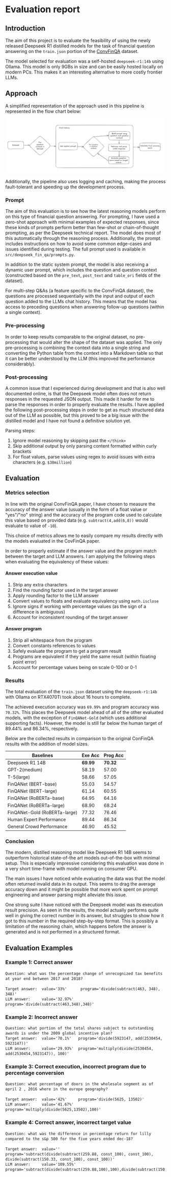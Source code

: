 # Evaluation report

## Introduction

The aim of this project is to evaluate the feasibility of using the newly released Deepseek R1 distilled models for the task of financial question answering on the `train.json` portion of the [ConvFinQA](https://github.com/czyssrs/ConvFinQA) dataset.


The model selected for evaluation was a self-hosted `deepseek-r1:14b` using Ollama. This model is only 9GBs in size and can be easily hosted locally on modern PCs. This makes it an interesting alternative to more costly frontier LLMs.

## Approach

A simplified representation of the approach used in this pipeline is represented in the flow chart below:

![Pipeline flow chart](images/flow_chart.png)

Additionally, the pipeline also uses logging and caching, making the process fault-tolerant and speeding up the development process.

### Prompt

The aim of this evaluation is to see how the latest reasoning models perform on this type of financial question answering. For prompting, I have used a zero-shot approach with minimal examples of expected responses, since these kinds of prompts perform better than few-shot or chain-of-thought prompting, as per the Deepseek technical report. The model does most of this automatically through the reasoning process. Additionally, the prompt includes instructions on how to avoid some common edge-cases and issues identified during testing. The full prompt used is available in `src/deepseek_fin_qa/prompts.py`.

In addition to the static system prompt, the model is also receiving a dynamic user prompt, which includes the question and question context (constructed based on the `pre_text`, `post_text` and `table_ori` fields of the dataset).

For multi-step Q&As (a feature specific to the ConvFinQA dataset), the questions are processed sequentially with the input and output of each question added to the LLMs chat history. This means that the model has access to preceding questions when answering follow-up questions (within a single context).

### Pre-processing

In order to keep results comparable to the original dataset, no pre-processing that would alter the shape of the dataset was applied. The only pre-processing is combining the context data into a single string and converting the Python table from the context into a Markdown table so that it can be better understood by the LLM (this improved the performance considerably).

### Post-processing

A common issue that I experienced during development and that is also well documented online, is that the Deepseek model often does not return responses in the requested JSON output. This made it harder for me to parse the responses in order to properly evaluate the results. I have applied the following post-processing steps in order to get as much structured data out of the LLM as possible, but this proved to be a big issue with the distilled model and I have not found a definitive solution yet.

Parsing steps:
1. Ignore model reasoning by skipping past the `</think>`
2. Skip additional output by only parsing content formatted within curly brackets
3. For float values, parse values using regex to avoid issues with extra characters (e.g. `$30million`)

## Evaluation

### Metrics selection

In line with the original ConvFinQA paper, I have chosen to measure the accuracy of the answer value (usually in the form of a float value or "yes"/"no" string) and the accuracy of the program code used to calculate this value based on provided data (e.g. `subtract(4,add(6,8))` would evaluate to value of `-10`).

This choice of metrics allows me to easily compare my results directly with the models evaluated in the CovFinQA paper.

In order to properly estimate if the answer value and the program match between the target and LLM answers. I am applying the following steps when evaluating the equivalency of these values:

#### Answer execution value
1. Strip any extra characters
2. Find the rounding factor used in the target answer
3. Apply rounding factor to the LLM answer
4. Convert values to floats and evaluate equivalency using `math.isclose`
5. Ignore signs if working with percentage values (as the sign of a difference is ambiguous)
6. Account for inconsistent rounding of the target answer

#### Answer program
1. Strip all whitespace from the program
2. Convert constants references to values
3. Safely evaluate the program to get a program result
4. Programs are equivalent if they yield the same result (within floating point error)
5. Account for percentage values being on scale 0-100 or 0-1

### Results

The total evaluation of the `train.json` dataset using the `deepseek-r1:14b` with Ollama on RTX4070Ti took about 16 hours to complete.

The achieved execution accuracy was `69.99%` and program accuracy was `70.32%`. This places the Deepseek model ahead of all of the other evaluated models, with the exception of `FinQANet-Gold` (which uses additional supporting facts). However, the model is still far below the human target of 89.44% and 86.34%, respectively.

Below are the collected results in comparison to the original ConFinQA results with the addition of model sizes.

| Baselines                     | Exe Acc | Prog Acc |
|-------------------------------|---------|----------|
| Deepseek R1 14B               |**69.99**|**70.32** |
| GPT-2(medium)                 | 58.19   | 57.00    |
| T-5(large)                    | 58.66   | 57.05    |
| FinQANet (BERT-base)          | 55.03   | 54.57    |
| FinQANet (BERT-large)         | 61.14   | 60.55    |
| FinQANet (RoBERTa-base)       | 64.95   | 64.16    |
| FinQANet (RoBERTa-large)      | 68.90   | 68.24    |
| FinQANet-Gold (RoBERTa-large) | 77.32   | 76.46    |
| Human Expert Performance      | 89.44   | 86.34    |
| General Crowd Performance     | 46.90   | 45.52    |

### Conclusion

The modern, distilled reasoning model like Deepseek R1 14B seems to outperform historical state-of-the art models out-of-the-box with minimal setup. This is especially impressive considering this evaluation was done in a very short time-frame with model running on consumer GPU.


The main issues I have noticed while evaluating the data was that the model often returned invalid data in its output. This seems to drag the average accuracy down and it might be possible that more work spent on prompt engineering and answer parsing might alleviate this issue.

One strong suite I have noticed with the Deepseek model was its execution result precision. As seen in the results, the model actually performs quite well in giving the correct number in its answer, but struggles to show how it got to this number in the required step-by-step format. This is possibly a limitation of the reasoning chain, which happens before the answer is generated and is not performed in a structured format.


## Evaluation Examples

### Example 1: Correct answer
```
Question: what was the percentage change of unrecognized tax benefits at year end between 2017 and 2018?

Target answer:  value='33%'      program='divide(subtract(463, 348), 348)'
LLM answer:     value='32.97%'   program='divide(subtract(463,348),348)'
```

### Example 2: Incorrect answer
```
Question: what portion of the total shares subject to outstanding awards is under the 2009 global incentive plan?
Target answer:  value='70.1%'   program='divide(5923147, add(2530454, 5923147))'
LLM answer:     value='29.93%'  program='multiply(divide(2530454, add(2530454,5923147)), 100)'
```

### Example 3: Correct execution, incorrect program due to percentage conversion
```
Question: what percentage of doors in the wholesale segment as of april 2 , 2016 where in the europe geography?
        
Target answer:  value='42%'     program='divide(5625, 13502)'
LLM answer:     value='41.67%'  program='multiply(divide(5625,13502),100)'
```

### Example 4: Correct answer, incorrect target value
```
Question: what was the difference in percentage return for lilly compared to the s&p 500 for the five years ended dec-18?

Target answer:  value=''            program='subtract(divide(subtract(259.88, const_100), const_100), divide(subtract(150.33, const_100), const_100))'
LLM answer:     value='109.55%'     program='subtract(divide(subtract(259.88,100),100),divide(subtract(150.33,100),100))'
```